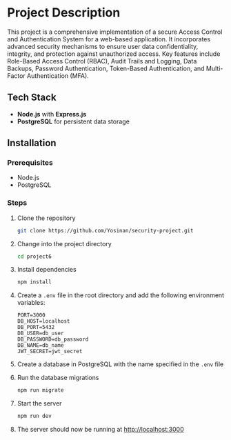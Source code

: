 # Project Description

This project is a comprehensive implementation of a secure Access Control and Authentication System for a web-based application. It incorporates advanced security mechanisms to ensure user data confidentiality, integrity, and protection against unauthorized access. Key features include Role-Based Access Control (RBAC), Audit Trails and Logging, Data Backups, Password Authentication, Token-Based Authentication, and Multi-Factor Authentication (MFA).

## Tech Stack
- **Node.js** with **Express.js**
- **PostgreSQL** for persistent data storage

## Installation

### Prerequisites
- Node.js
- PostgreSQL

### Steps

1. Clone the repository
    ```bash
    git clone https://github.com/Yosinan/security-project.git
    ```
2. Change into the project directory
    ```bash
    cd project6
    ```

3. Install dependencies
    ```bash
    npm install
    ```
4. Create a `.env` file in the root directory and add the following environment variables:
    ```env
    PORT=3000
    DB_HOST=localhost
    DB_PORT=5432
    DB_USER=db_user
    DB_PASSWORD=db_password
    DB_NAME=db_name
    JWT_SECRET=jwt_secret
    ```
5. Create a database in PostgreSQL with the name specified in the `.env` file
6. Run the database migrations
    ```bash
    npm run migrate
    ```
7. Start the server
    ```bash
    npm run dev
    ```
8. The server should now be running at [http://localhost:3000](http://localhost:3000)

<!-- ## API Documentation
The API documentation is available at [http://localhost:3000/api-docs](http://localhost:3000/api-docs) after starting the server. -->